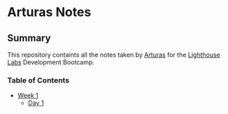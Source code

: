 # Arturas Notes

## Summary

This repository containts all the notes taken by [Arturas](https://github.com/arturaszuta) for the [Lighthouse Labs](https://www.lighthouselabs.ca/) Development Bootcamp.

### Table of Contents
* [Week 1](/Week_1)
  * [Day 1](/Week_1/Day_1)